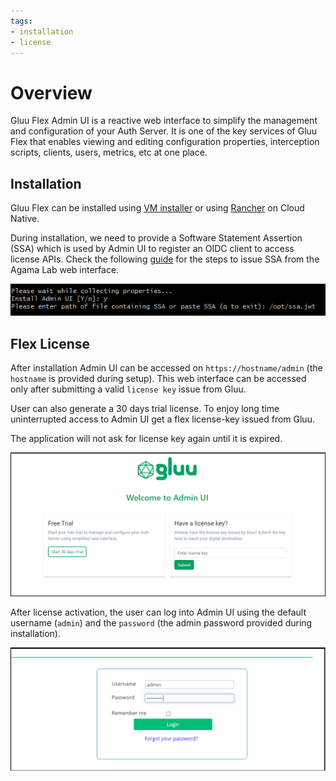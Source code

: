 ```yaml
---
tags:
- installation
- license
---
```


# Overview

Gluu Flex Admin UI is a reactive web interface to simplify the management and configuration of your Auth Server. It is one of the key services of Gluu Flex that enables viewing and editing configuration properties, interception scripts, clients, users, metrics, etc at one place.

## Installation

Gluu Flex can be installed using [VM installer](../../install/vm-install/vm-requirements.md) or using [Rancher](../recipes/getting-started-rancher.md) on Cloud Native.

During installation, we need to provide a Software Statement Assertion (SSA) which is used by Admin UI to register an OIDC client to access license APIs. Check the following [guide](../../install/software-statements/ssa.md) for the steps to issue SSA from the Agama Lab web interface.

![image](../../assets/admin-ui/install-ssa.png)

## Flex License

After installation Admin UI can be accessed on `https://hostname/admin` (the `hostname` is provided during setup). This web interface can be accessed only after submitting a valid `license key` issue from Gluu.

User can also generate a 30 days trial license. To enjoy long time uninterrupted access to Admin UI get a flex license-key issued from Gluu.     

The application will not ask for license key again until it is expired.

![image](../../assets/admin-ui/license-key-submit.png)

After license activation, the user can log into Admin UI using the default username (`admin`) and the `password` (the admin password provided during installation).

![image](../../assets/admin-ui/login-page.png)



